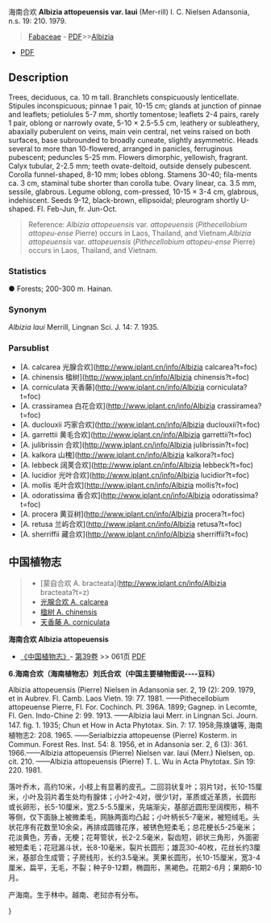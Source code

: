 海南合欢 **Albizia attopeuensis var. laui** (Mer-rill) I. C. Nielsen Adansonia, n.s. 19: 210. 1979.

> [Fabaceae](http://www.iplant.cn/info/Fabaceae?t=foc) - [PDF](http://www.iplant.cn/foc/pdf/Fabaceae.pdf)>>[Albizia](http://www.iplant.cn/info/Albizia?t=foc)
 - [PDF](http://www.iplant.cn/foc/pdf/Albizia.pdf)

## Description

Trees, deciduous, ca. 10 m tall. Branchlets conspicuously lenticellate. Stipules inconspicuous; pinnae 1 pair, 10-15 cm; glands at junction of pinnae and leaflets; petiolules 5-7 mm, shortly tomentose; leaflets 2-4 pairs, rarely 1 pair, oblong or narrowly ovate, 5-10 × 2.5-5.5 cm, leathery or subleathery, abaxially puberulent on veins, main vein central, net veins raised on both surfaces, base subrounded to broadly cuneate, slightly asymmetric. Heads several to more than 10-flowered, arranged in panicles, ferruginous pubescent; peduncles 5-25 mm. Flowers dimorphic, yellowish, fragrant. Calyx tubular, 2-2.5 mm; teeth ovate-deltoid, outside densely pubescent. Corolla funnel-shaped, 8-10 mm; lobes oblong. Stamens 30-40; fila-ments ca. 3 cm, staminal tube shorter than corolla tube. Ovary linear, ca. 3.5 mm, sessile, glabrous. Legume oblong, com-pressed, 10-15 × 3-4 cm, glabrous, indehiscent. Seeds 9-12, black-brown, ellipsoidal; pleurogram shortly U-shaped. Fl. Feb-Jun, fr. Jun-Oct.

> Reference: 
>*Albizia attopeuensis* var. *attopeuensis* (*Pithecellobium attopeu-ense* Pierre) occurs in Laos, Thailand, and Vietnam.*Albizia attopeuensis* var. *attopeuensis* (*Pithecellobium attopeu-ense* Pierre) occurs in Laos, Thailand, and Vietnam.

### Statistics
● Forests; 200-300 m. Hainan.

### Synonym
*Albizia laui* Merrill, Lingnan Sci. J. 14: 7. 1935.

### Parsublist

* [A.  calcarea  光腺合欢](http://www.iplant.cn/info/Albizia calcarea?t=foc)
* [A.  chinensis  楹树](http://www.iplant.cn/info/Albizia chinensis?t=foc)
* [A.  corniculata  天香藤](http://www.iplant.cn/info/Albizia corniculata?t=foc)
* [A.  crassiramea  白花合欢](http://www.iplant.cn/info/Albizia crassiramea?t=foc)
* [A.  duclouxii  巧家合欢](http://www.iplant.cn/info/Albizia duclouxii?t=foc)
* [A.  garrettii  黄毛合欢](http://www.iplant.cn/info/Albizia garrettii?t=foc)
* [A.  julibrissin  合欢](http://www.iplant.cn/info/Albizia julibrissin?t=foc)
* [A.  kalkora  山槐](http://www.iplant.cn/info/Albizia kalkora?t=foc)
* [A.  lebbeck  阔荚合欢](http://www.iplant.cn/info/Albizia lebbeck?t=foc)
* [A.  lucidior  光叶合欢](http://www.iplant.cn/info/Albizia lucidior?t=foc)
* [A.  mollis  毛叶合欢](http://www.iplant.cn/info/Albizia mollis?t=foc)
* [A.  odoratissima  香合欢](http://www.iplant.cn/info/Albizia odoratissima?t=foc)
* [A.  procera  黄豆树](http://www.iplant.cn/info/Albizia procera?t=foc)
* [A.  retusa  兰屿合欢](http://www.iplant.cn/info/Albizia retusa?t=foc)
* [A.  sherriffii  藏合欢](http://www.iplant.cn/info/Albizia sherriffii?t=foc)

## 中国植物志

> * [蒙自合欢  A.  bracteata](http://www.iplant.cn/info/Albizia bracteata?t=z)
> * [光腺合欢  A.  calcarea](Albizia-calcarea-光腺合欢.md)
> * [楹树  A.  chinensis](Albizia-chinensis-楹树.md)
> * [天香藤  A.  corniculata](Albizia-corniculata-天香藤.md)

**海南合欢 Albizia attopeuensis**

* [《中国植物志》](http://www.iplant.cn/frps)- [第39卷](http://www.iplant.cn/frps/vol/39) >> 061页 [PDF](http://www.iplant.cn/frps/pdf/39/061.PDF)

**6.海南合欢（海南植物志）刘氏合欢（中国主要植物图说----豆科）**

Albizia attopeuensis (Pierre) Nielsen in Adansonia ser. 2, 19 (2): 209. 1979, et in Aubrev. Fl. Camb. Laos Vietn. 19: 77. 1981. ——Pithecellobium attopeuense Pierre, Fl. For. Cochinch. Pl. 396A. 1899; Gagnep. in Lecomte, Fl. Gen. Indo-Chine 2: 99. 1913. ——Albizia laui Merr. in Lingnan Sci. Journ. 147. fig. 1. 1935; Chun et How in Acta Phytotax. Sin. 7: 17. 1958;陈焕镛等, 海南植物志2: 208. 1965. ——Serialbizzia attopeuense (Pierre) Kosterm. in Commun. Forest Res. Inst. 54: 8. 1956, et in Adansonia ser. 2, 6 (3): 361. 1966.——Albizia attopeuensis (Pierre) Nielsen var. laui (Merr.) Nielsen, op. cit. 210. ——Albizia attopeuensis (Pierre) T. L. Wu in Acta Phytotax. Sin 19: 220. 1981.

落叶乔木，高约10米，小枝上有显著的皮孔。二回羽状复叶；羽片1对，长10-15厘米，小叶及羽片着生处均有腺体；小叶2-4对，很少1对，革质或近革质，长圆形或长卵形，长5-10厘米，宽2.5-5.5厘米，先端渐尖，基部近圆形至阔楔形，稍不等侧，仅下面脉上被微柔毛，网脉两面均凸起；小叶柄长5-7毫米，被短绒毛。头状花序有花数至10余朵，再排成圆锥花序，被锈色短柔毛；总花梗长5-25毫米；花淡黄色，芳香，无梗；花萼管状，长2-2.5毫米，裂齿短，卵状三角形，外面密被短柔毛；花冠漏斗状，长8-10毫米，裂片长圆形；雄蕊30-40枚，花丝长约3厘米，基部合生成管；子房线形，长约3.5毫米。荚果长圆形，长10-15厘米，宽3-4厘米，扁平，无毛，不裂；种子9-12颗，椭圆形，黑褐色。花期2-6月；果期6-10月。

产海南。生于林中。越南、老挝亦有分布。

}